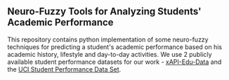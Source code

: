 ## Neuro-Fuzzy Tools for Analyzing Students' Academic Performance

This repository contains python implementation of some neuro-fuzzy techniques for predicting a student's academic performance based on his academic history, lifestyle and day-to-day activities. We use 2 publicly available student performance datasets for our work - <a href = "https://www.kaggle.com/aljarah/xAPI-Edu-Data">xAPI-Edu-Data</a> and the <a href="https://archive.ics.uci.edu/ml/datasets/student+performance"> UCI Student Performance Data Set</a>.